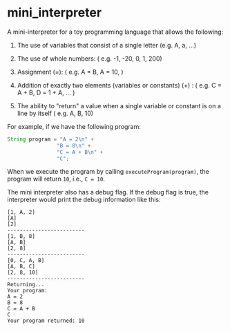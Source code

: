 # mini_interpreter

A mini-interpreter for a toy programming language that allows the following:

1. The use of variables that consist of a single letter (e.g. A, a, ...)

2. The use of whole numbers: ( e.g. -1, -20, 0, 1, 200)

3. Assignment (=): ( e.g. A = B, A = 10, )

4. Addition of exactly two elements (variables or constants) (+) : ( e.g. C = A + B, D = 1 + A, ... )

5. The ability to "return" a value when a single variable or constant is on a line by itself ( e.g. A, B, 10)

For example, if we have the following program:

```Java
String program = "A = 2\n" +
                "B = 8\n" +
                "C = A + B\n" +
                "C";
```
When we execute the program by calling `executeProgram(program)`, the program will return `10`, i.e., `C = 10`.

The mini interpreter also has a debug flag. If the debug flag is true, the interpreter would print the debug information like this:

```
[1, A, 2]
[A]
[2]
-------------------------
[1, B, 8]
[A, B]
[2, 8]
-------------------------
[0, C, A, B]
[A, B, C]
[2, 8, 10]
-------------------------
Returning...
Your program: 
A = 2
B = 8
C = A + B
C
Your program returned: 10
```